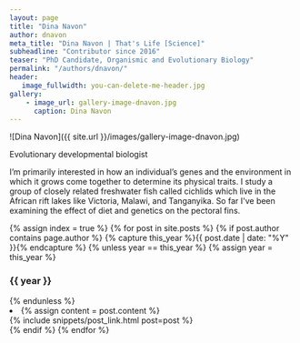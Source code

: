 ```yaml
---
layout: page
title: "Dina Navon"
author: dnavon
meta_title: "Dina Navon | That's Life [Science]"
subheadline: "Contributor since 2016"
teaser: "PhD Candidate, Organismic and Evolutionary Biology"
permalink: "/authors/dnavon/"
header:
   image_fullwidth: you-can-delete-me-header.jpg
gallery:
    - image_url: gallery-image-dnavon.jpg
      caption: Dina Navon
---
```

![Dina Navon]({{ site.url }}/images/gallery-image-dnavon.jpg)

Evolutionary developmental biologist

I’m primarily interested in how an individual’s genes and the environment in which it grows come together to determine its physical traits. I study a group of closely related freshwater fish called cichlids which live in the African rift lakes like Victoria, Malawi, and Tanganyika.  So far I've been examining the effect of diet and genetics on the pectoral fins.

{% assign index = true %}
{% for post in site.posts %}
{% if post.author contains page.author %}
{% capture this_year %}{{ post.date | date: "%Y" }}{% endcapture %}
{% unless year == this_year %}
{% assign year = this_year %}
<h3>{{ year }}</h3>
{% endunless %}
<li>
{% assign content = post.content %}
<article>
{% include snippets/post_link.html post=post %}
</article>
</li>
{% endif %}
{% endfor %}
